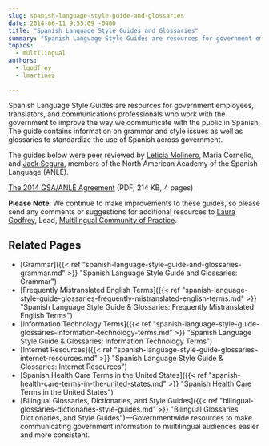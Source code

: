 ```yaml
---
slug: spanish-language-style-guide-and-glossaries
date: 2014-06-11 9:55:09 -0400
title: "Spanish Language Style Guides and Glossaries"
summary: "Spanish Language Style Guides are resources for government employees, translators, and communications professionals who work with the government that contains information on grammar and style issues, and glossaries to standardize the use of Spanish across government."
topics:
  - multilingual
authors:
  - lgodfrey
  - lmartinez

---
```


Spanish Language Style Guides are resources for government employees, translators, and communications professionals who work with the government to improve the way we communicate with the public in Spanish. The guide contains information on grammar and style issues as well as glossaries to standardize the use of Spanish across government.

The guides below were peer reviewed by [Leticia Molinero](https://www.anle.us/nuestra-academia/miembros/academicos-de-numero/leticia-molinero/), Maria Cornelio, and [Jack Segura](https://www.anle.us/nuestra-academia/miembros/academicos-de-honor/joaquin-segura/), members of the North American Academy of the Spanish Language (ANLE).

[The 2014 GSA/ANLE Agreement](https://s3.amazonaws.com/digitalgov/_legacy-img/2014/05/2014-ANLE-Agreement.pdf) (PDF, 214 KB, 4 pages)

**Please Note**: We continue to make improvements to these guides, so please send any comments or suggestions for additional resources to [Laura Godfrey](mailto:laura.godfrey@gsa.gov), Lead, [Multilingual Community of Practice](https://digital.gov/communities/multilingual/).

## Related Pages

- [Grammar]({{< ref "spanish-language-style-guide-and-glossaries-grammar.md" >}} "Spanish Language Style Guide and Glossaries: Grammar")
- [Frequently Mistranslated English Terms]({{< ref "spanish-language-style-guide-glossaries-frequently-mistranslated-english-terms.md" >}} "Spanish Language Style Guide & Glossaries: Frequently Mistranslated English Terms")
- [Information Technology Terms]({{< ref "spanish-language-style-guide-glossaries-information-technology-terms.md" >}} "Spanish Language Style Guide & Glossaries: Information Technology Terms")
- [Internet Resources]({{< ref "spanish-language-style-guide-glossaries-internet-resources.md" >}} "Spanish Language Style Guide & Glossaries: Internet Resources")
- [Spanish Health Care Terms in the United States]({{< ref "spanish-health-care-terms-in-the-united-states.md" >}} "Spanish Health Care Terms in the United States")
- [Bilingual Glossaries, Dictionaries, and Style Guides]({{< ref "bilingual-glossaries-dictionaries-style-guides.md" >}} "Bilingual Glossaries, Dictionaries, and Style Guides")&mdash;Governmentwide resources to make communicating government information to multilingual audiences easier and more consistent.
